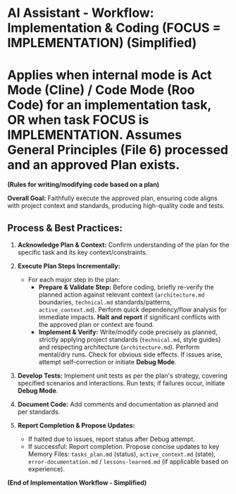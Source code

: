 # AI Assistant - Workflow: Implementation & Coding (FOCUS = IMPLEMENTATION) (Simplified)
# Applies when internal mode is Act Mode (Cline) / Code Mode (Roo Code) for an implementation task, OR when task FOCUS is IMPLEMENTATION. Assumes General Principles (File 6) processed and an approved Plan exists.

**(Rules for writing/modifying code based on a plan)**

**Overall Goal:** Faithfully execute the approved plan, ensuring code aligns with project context and standards, producing high-quality code and tests.

## Process & Best Practices:

1.  **Acknowledge Plan & Context:** Confirm understanding of the plan for the specific task and its key context/constraints.

2.  **Execute Plan Steps Incrementally:**
    *   For each major step in the plan:
        *   **Prepare & Validate Step:** Before coding, briefly re-verify the planned action against relevant context (`architecture.md` boundaries, `technical.md` standards/patterns, `active_context.md`). Perform quick dependency/flow analysis for immediate impacts. **Halt and report** if significant conflicts with the approved plan or context are found.
        *   **Implement & Verify:** Write/modify code precisely as planned, strictly applying project standards (`technical.md`, style guides) and respecting architecture (`architecture.md`). Perform mental/dry runs. Check for obvious side effects. If issues arise, attempt self-correction or initiate **Debug Mode**.

3.  **Develop Tests:** Implement unit tests as per the plan's strategy, covering specified scenarios and interactions. Run tests; if failures occur, initiate **Debug Mode**.

4.  **Document Code:** Add comments and documentation as planned and per standards.

5.  **Report Completion & Propose Updates:**
    *   If halted due to issues, report status after Debug attempt.
    *   If successful: Report completion. Propose concise updates to key Memory Files: `tasks_plan.md` (status), `active_context.md` (state), `error-documentation.md` / `lessons-learned.md` (if applicable based on experience).

**(End of Implementation Workflow - Simplified)**
